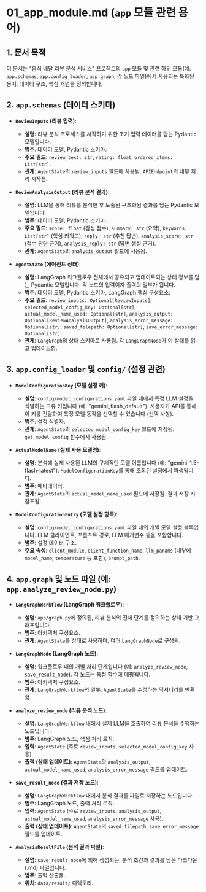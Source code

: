 # 01_app_module.md (`app` 모듈 관련 용어)

## 1. 문서 목적
이 문서는 "음식 배달 리뷰 분석 서비스" 프로젝트의 `app` 모듈 및 관련 하위 모듈(예: `app.schemas`, `app.config_loader`, `app.graph`, 각 노드 파일)에서 사용되는 특화된 용어, 데이터 구조, 핵심 개념을 정의합니다.

## 2. `app.schemas` (데이터 스키마)

- **`ReviewInputs` (리뷰 입력)**:
    - **설명**: 리뷰 분석 프로세스를 시작하기 위한 초기 입력 데이터를 담는 Pydantic 모델입니다.
    - **범주**: 데이터 모델, Pydantic 스키마.
    - **주요 필드**: `review_text: str`, `rating: float`, `ordered_items: List[str]`.
    - **관계**: `AgentState`의 `review_inputs` 필드에 사용됨. `APIEndpoint`의 내부 처리 시작점.

- **`ReviewAnalysisOutput` (리뷰 분석 결과)**:
    - **설명**: LLM을 통해 리뷰를 분석한 후 도출된 구조화된 결과를 담는 Pydantic 모델입니다.
    - **범주**: 데이터 모델, Pydantic 스키마.
    - **주요 필드**: `score: float` (감성 점수), `summary: str` (요약), `keywords: List[str]` (핵심 키워드), `reply: str` (추천 답변), `analysis_score: str` (점수 판단 근거), `analysis_reply: str` (답변 생성 근거).
    - **관계**: `AgentState`의 `analysis_output` 필드에 사용됨.

- **`AgentState` (에이전트 상태)**:
    - **설명**: LangGraph 워크플로우 전체에서 공유되고 업데이트되는 상태 정보를 담는 Pydantic 모델입니다. 각 노드의 입력이자 출력의 일부가 됩니다.
    - **범주**: 데이터 모델, Pydantic 스키마, LangGraph 핵심 구성요소.
    - **주요 필드**: `review_inputs: Optional[ReviewInputs]`, `selected_model_config_key: Optional[str]`, `actual_model_name_used: Optional[str]`, `analysis_output: Optional[ReviewAnalysisOutput]`, `analysis_error_message: Optional[str]`, `saved_filepath: Optional[str]`, `save_error_message: Optional[str]`.
    - **관계**: `LangGraph`의 상태 스키마로 사용됨. 각 `LangGraphNode`가 이 상태를 읽고 업데이트함.

## 3. `app.config_loader` 및 `config/` (설정 관련)

- **`ModelConfigurationKey` (모델 설정 키)**:
    - **설명**: `config/model_configurations.yaml` 파일 내에서 특정 LLM 설정을 식별하는 고유 키입니다 (예: "gemini_flash_default"). 사용자가 API를 통해 이 키를 전달하여 특정 모델 동작을 선택할 수 있습니다 (선택 사항).
    - **범주**: 설정 식별자.
    - **관계**: `AgentState`의 `selected_model_config_key` 필드에 저장됨. `get_model_config` 함수에서 사용됨.

- **`ActualModelName` (실제 사용 모델명)**:
    - **설명**: 분석에 실제 사용된 LLM의 구체적인 모델 이름입니다 (예: "gemini-1.5-flash-latest"). `ModelConfigurationKey`를 통해 조회된 설정에서 파생됩니다.
    - **범주**: 메타데이터.
    - **관계**: `AgentState`의 `actual_model_name_used` 필드에 저장됨. 결과 저장 시 참조됨.

- **`ModelConfigurationEntry` (모델 설정 항목)**:
    - **설명**: `config/model_configurations.yaml` 파일 내의 개별 모델 설정 블록입니다. LLM 클라이언트, 프롬프트 경로, LLM 매개변수 등을 포함합니다.
    - **범주**: 설정 데이터 구조.
    - **주요 속성**: `client_module`, `client_function_name`, `llm_params` (내부에 `model_name`, `temperature` 등 포함), `prompt_path`.

## 4. `app.graph` 및 노드 파일 (예: `app.analyze_review_node.py`)

- **`LangGraphWorkflow` (LangGraph 워크플로우)**:
    - **설명**: `app/graph.py`에 정의된, 리뷰 분석의 전체 단계를 정의하는 상태 기반 그래프입니다.
    - **범주**: 아키텍처 구성요소.
    - **관계**: `AgentState`를 상태로 사용하며, 여러 `LangGraphNode`로 구성됨.

- **`LangGraphNode` (LangGraph 노드)**:
    - **설명**: 워크플로우 내의 개별 처리 단계입니다 (예: `analyze_review_node`, `save_result_node`). 각 노드는 특정 함수에 매핑됩니다.
    - **범주**: 아키텍처 구성요소.
    - **관계**: `LangGraphWorkflow`의 일부. `AgentState`를 수정하는 딕셔너리를 반환함.

- **`analyze_review_node` (리뷰 분석 노드)**:
    - **설명**: `LangGraphWorkflow` 내에서 실제 LLM을 호출하여 리뷰 분석을 수행하는 노드입니다.
    - **범주**: LangGraph 노드, 핵심 처리 로직.
    - **입력**: `AgentState` (주로 `review_inputs`, `selected_model_config_key` 사용).
    - **출력 (상태 업데이트)**: `AgentState`의 `analysis_output`, `actual_model_name_used`, `analysis_error_message` 필드를 업데이트.

- **`save_result_node` (결과 저장 노드)**:
    - **설명**: `LangGraphWorkflow` 내에서 분석 결과를 파일로 저장하는 노드입니다.
    - **범주**: LangGraph 노드, 출력 처리 로직.
    - **입력**: `AgentState` (주로 `review_inputs`, `analysis_output`, `actual_model_name_used`, `analysis_error_message` 사용).
    - **출력 (상태 업데이트)**: `AgentState`의 `saved_filepath`, `save_error_message` 필드를 업데이트.

- **`AnalysisResultFile` (분석 결과 파일)**:
    - **설명**: `save_result_node`에 의해 생성되는, 분석 조건과 결과를 담은 마크다운(.md) 파일입니다.
    - **범주**: 출력 산출물.
    - **위치**: `data/result/` 디렉토리. 
